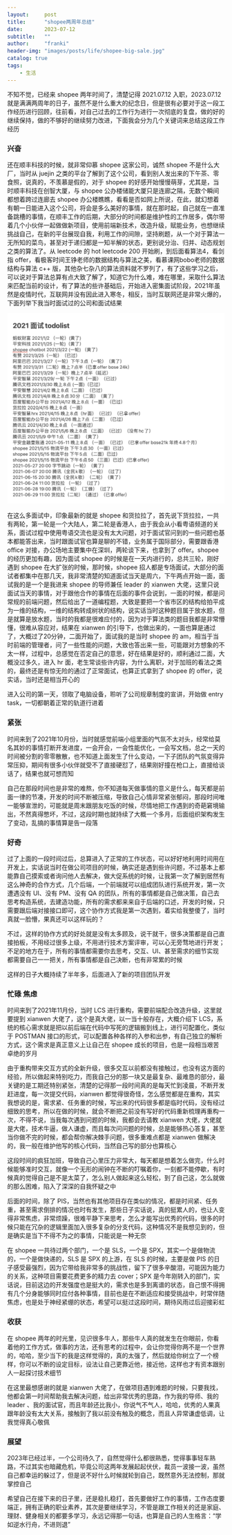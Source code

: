 ```yaml
---
layout:     post
title:      "shopee两周年总结"
date:       2023-07-12
subtitle:   ""
author:     "franki"
header-img: "images/posts/life/shopee-big-sale.jpg"
catalog: true
tags:
    - 生活
---
```


不知不觉，已经来 shopee 两年时间了，清楚记得 2021.07.12 入职，2023.07.12 就是满满两周年的日子，虽然不是什么重大的纪念日，但是很有必要对于这一段工作经历进行回顾，往前看，对自己过去的工作行为进行一次彻底的复盘，做的好的继续保持，做的不够好的继续努力改进，下面我会分为几个关键词来总结这段工作经历

### 兴奋

还在顺丰科技的时候，就非常仰慕 shopee 这家公司，诚然 shopee 不是什么大厂，当时从 juejin 之类的平台了解到了这个公司，看到别人发出来的下午茶、零食照，说真的，不羡慕是假的，对于 shopee 的好感开始慢慢萌芽，尤其是，当时顺丰科技在创智大厦，与 shopee 公办楼储能大厦只是连廊之隔，无数个瞬间都想着跨过连廊去 shopee 办公楼瞧瞧，看看是否如网上所说，在此，就幻想着有朝一日能进入这个公司，将会是多么美好的事情，就在那时起，自己就在一直准备跳槽的事情，在顺丰工作的后期，大部分的时间都是维护性的工作居多，偶尔带着几个小伙伴一起做做新项目，使用前端新技术，改造升级，赋能业务，也想继续挑战自己，在新的平台展现自我，利用工作的间隙，坚持刷题，从一个对于算法一无所知的菜鸟，甚至对于递归都是一知半解的状态，更别说分治、归并、动态规划之类的算法了。从 leetcode 的 hot leetcode 200 开始刷，到后面看算法4，看剑指 offer，看极客时间王铮老师的数据结构与算法之美，看慕课网bobo老师的数据结构与算法 c++ 版，其他杂七杂八的算法资料就不罗列了，有了这些学习之后，可以说对于算法总算有点大致了解了，知道它为什么难，难在哪里，采取什么算法来匹配当前的设计，有了算法的些许基础后，开始进入密集面试阶段，2021年虽然是疫情时代，互联网并没有因此进入寒冬，相反，当时互联网还是非常火爆的，下面列举下我当时面试过的公司和面试结果

![interview2021](/images/posts/life/interview-2021.jpg)

在这么多面试中，印象最新的就是 shopee 和货拉拉了，首先说下货拉拉，一共有两轮，第一轮是一个大陆人，第二轮是香港人，由于我会从小看粤语频道的关系，面试过程中使用粤语交流也是没有太大问题，对于面试官问到的一些问题也基本都能答出来，当时跟面试官也算是聊的不错，业务属于国际部分，需要跟香港 office 对接，办公场地主要集中在深圳，两轮谈下来，也拿到了 offer。shopee 的经历更加有趣，因为面试 shopee 的时候是在一天内进行的，总共三轮，刚好遇到 shopee 在大扩张的时候，那时候，shopee 招人都是专场面试，大部分的面试者都集中在那几天，我非常清楚的知道面试当天是周六，下午两点开始一面，面试我的是一个是我进来 shopee 的导师兼任 leader 的 xianwen 大佬，这里只说面试当天的事情，对于跟他合作的事情在后面的事件会说到，一面的时候，都是问常规的前端问题，然后给出了一道编程题，大致是要把一个省市区的结构给拍平成为一维的结构，一维的结构转成树状的结构，说实话当时这种题目属于放水题，但是就算是放水题，当时的我都是很难应付的，因为对于算法类的题目我都是非常懵懂，很难从容应对，结果在 xianwen 的引导下，也做出来的，一面也算是通过了，大概过了20分钟，二面开始了，面试我的是当时 shopee 的 am，相当于当时前端的管理者，问了一些性能的问题，大致也答出来一些，可能跟对方想象的不太一样，过程中，总感觉在否定自己的意思，好在结果是好的，顺利通过二面，大概没过多久，进入 hr 面，老生常谈些许内容，为什么离职，对于加班的看法之类的，最终还是有惊无险的通过了正常面试，也算正式拿到了 shopee 的 offer，说实话，当时还是相当开心的

进入公司的第一天，领取了电脑设备，聆听了公司规章制度的宣讲，开始做 entry task，一切都朝着正常的轨道行进着

### 紧张

时间来到了2021年10月份，当时就感觉前端小组里面的气氛不太对头，经常给莫名其妙的事情打断开发进度，一会开会，一会性能优化，一会写文档，总之一天的时间被分割的零零散散，也不知道上面发生了什么变动，一下子团队的气氛变得异常压抑，期间有很多小伙伴就受不了直接硬怼了，结果刚好撞在枪口上，直接给谈话了，结果也就可想而知

自己在那段时间也是非常的难熬，你不知道每天做事情的意义是什么，每天都是前面一律的节凑，开发的时间不断被压缩，导致自己心情非常紧张郁闷，那段时间唯一能够宣泄的，可能就是周末跟朋友吃饭的时候，尽情地把工作遇到的奇葩窘境输出，不然真得憋坏，不过，这段时期也就持续了大概一个多月，后面组织架构发生了变动，乱搞的事情算是告一段落

### 好奇

过了上面的一段时间过后，总算进入了正常的工作状态，可以好好地利用时间用在开发上，实话说当时在做公司项目的时候，确实还是遇到些许问题，不过基本上都能靠自己摸索或者询问他人去解决，做大促系统的时候，让我第一次了解到居然有这么神奇的合作方式，几个后端，一个前端就可以组成团队进行系统开发，第一次遭遇没有 UI、没有 PM、没有 QA 的团队，所有的事情都是自己做决策，自己去思考构造系统，去建造功能，所有的需求都来来自于后端的口述，开发的时候，只需要跟后端对接接口即可，这个协作方式我是第一次遇到，着实给我整傻了，当时真就一脸懵，果真还可以这样玩的？

不过，这样的协作方式的好处就是没有太多顾及，说干就干，很多决策都是自己直接拍板，不用经过很多上级，不用进行技术方案评审，可以心无旁骛地进行开发；不足的地方在于，所有的事情都需要你去思考，交互、UI、甚至需求的细节实现都需要自己一一把关，所有事情都是自己决断，也有非常累的时候

这样的日子大概持续了半年多，后面进入了新的项目团队开发

### 忙碌 焦虑

时间来到了2021年11月份，当时 LCS 进行重构，需要前端配合改造升级，这里就要提到 xianwen 大佬了，这个是真大佬，以一当十般存在，大概介绍下 LCS，系统的核心需求就是把以前后端在代码中写死的逻辑搬到线上，进行可配置化，类似于 POSTMAN 接口的形式，可以配置各种各样的入参和出参，有自己独立的解析方式，这个需求是真正意义上让自己在 shopee 成长的项目，也是一段相当艰苦卓绝的岁月

由于重构带来交互方式的全新升级，很多交互以前都没有接触过，也没有这方面的经验，所以做起来特别吃力，而我自己分的那一块又是最复杂、最难恳的部分，最关键的是工期还特别紧张，清楚的记得那一段时间真的是每天忙到凌晨，不断开发赶进度，每一次提交代码，xianwen 都觉得很奇怪，怎么感觉都是在重构，其实我想说的是，需求紧、任务重的时候，写出来的代码很多都是临时代码，没有经过细致的思考，所以在做的时候，就会不断把之前没有写好的代码重新梳理再重构一次，不得不说，当我每次遇到问题的时候，我都会去请教 xianwen 大佬，大佬就是大佬，技术牛逼，做人谦虚，而且每次问问题的时候，总是能够热心答复，甚至当你做不完的时候，都会帮你解决棘手问题，很多重难点都是 xianwen 做解决的，我一般在维护他写的核心代码，当然自己写的部分也算核心

这段时间的疯狂加班，导致自己心里压力非常大，每天都是想着怎么做完，什么时候能够准时交互，就像一个无形的闹钟在不断的叮嘱着你，一刻都不能停歇，有时候真的觉得自己是不是太菜了，怎么别人做起来这么轻松，到了自己这，怎么就做的那么困难，陷入了深深的自我怀疑之中

后面的时间，除了 PIS，当然也有其他项目存在类似的情况，都是时间紧、任务重，甚至需求倒排的情况也时有发生，那些日子实话说，真的挺累人的，也让人变得非常焦虑，非常烦躁，很难平静下来思考，怎么才能写出优秀的代码，很多的时候只能在冗杂的逻辑里面加入很多复杂的分支代码，这种情况不是我想见到的，但是确实是当下不得不为之的事情，只能说是一种无奈

在 shopee 一共待过两个部门，一个是 SLS，一个是 SPX，其实一个是做物流的，一个是做快递的，SLS 是 SPX 的上游，在 SLS 的时候，主要是做 PIS 的日子感受最强烈，因为它带给我非常多的挑战性，留下了很多辛酸泪，可能因为能力的关系，这种项目需要花费更多的精力去 cover；SPX 是今年刚转入的部门，实话说，目前这边的开发强度也是挺大的，需求也是多到离谱的状态，自己恨不得拥有几个分身能够同时应付各种事情，目前也是在不断适应和接受挑战中，时常伴随焦虑，也是处于神经紧绷的状态，希望可以挺过这段时间，期待风雨过后迎接彩虹

### 收获

在 shopee 两年的时光里，见识很多牛人，那些牛人真的就发生在你眼前，你看着他的工作方式，做事的方法，还有思考的过程中，会让你觉得你两不是一个世界的，哈哈，至少当下的我是这样觉得的，真的太强了，然后就给你树立了一个榜样，你可以不断的设定目标，设法让自己更靠近他，接近他，这样也才有资本跟别人一起探讨技术细节

在这里最想感谢的就是 xianwen 大佬了，在做项目遇到难题的时候，只要我找，他都会第一时间帮助我去解决问题，给出非常优秀的思路，作为我的导师、我的 leader 、我的面试官，而且年龄还比我小，你说气不气人，哈哈，优秀的人果真跟年龄没有太大关系，接触到了我以前没有触及的概念，而且人异常谦虚低调，让我觉得真心敬佩

### 展望

2023年已经过半，一个公司待久了，自然觉得什么都很熟悉，觉得事事轻车熟路，不过其实也暗藏危机，毕竟公司这两年发展起起伏伏，裁员一波接一波，虽然自己都幸运的躲过了，但是说不好什么时候就轮到自己，既然意外无法控制，那就掌控自己

希望自己在接下来的日子里，还是稳扎稳打，首先要做好工作的事情，工作态度要端正，拥有正确的职业素养，其次是要继续学习，不管是跟工作相关的还是家庭、理财、健身相关的都要多学习，永远记得那一句话，也算是自己的人生格言：“学如逆水行舟，不进则退”
